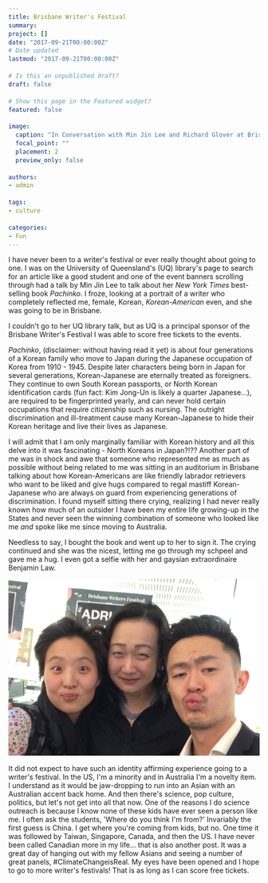 ```yaml
---
title: Brisbane Writer's Festival
summary:
project: []
date: "2017-09-21T00:00:00Z"
# Date updated
lastmod: "2017-09-21T00:00:00Z"

# Is this an unpublished draft?
draft: false

# Show this page in the Featured widget?
featured: false

image:
  caption: "In Conversation with Min Jin Lee and Richard Glover at Brisbane Writer’s Festival."
  focal_point: ""
  placement: 2
  preview_only: false

authors:
- admin

tags:
- culture

categories:
- Fun
---
```


<!-- Google tag (gtag.js) -->
<script async src="https://www.googletagmanager.com/gtag/js?id=G-TTD46JCLHQ"></script>
<script>
  window.dataLayer = window.dataLayer || [];
  function gtag(){dataLayer.push(arguments);}
  gtag('js', new Date());

  gtag('config', 'G-TTD46JCLHQ');
</script>

<p>I have never been to a writer's festival or ever really thought about going to one. I was on the University of Queensland's (UQ) library's page to search for an article like a good student and one of the event banners scrolling through had a talk by Min Jin Lee to talk about her <em>New York Times</em> best-selling book <em>Pachinko</em>. I froze, looking at a portrait of a writer who completely reflected me, female, Korean, <em>Korean-American</em> even, and she was going to be in Brisbane.</p><p>I couldn't go to her UQ library talk, but as UQ is a principal sponsor of the Brisbane Writer's Festival I was able to score free tickets to the events.</p>


<p><em>Pachinko</em>, (disclaimer: without having read it yet) is about four generations of a Korean family who move to Japan during the Japanese occupation of Korea from 1910 - 1945. Despite later characters being born in Japan for several generations, Korean-Japanese are eternally treated as foreigners. They continue to own South Korean passports, or North Korean identification cards (fun fact: Kim Jong-Un is likely a quarter Japanese...), are required to be fingerprinted yearly, and can never hold certain occupations that require citizenship such as nursing. The outright discrimination and ill-treatment cause many Korean-Japanese to hide their Korean heritage and live their lives as Japanese.</p><p>I will admit that I am only marginally familiar with Korean history and all this delve into it was fascinating - North Koreans in Japan?!?? Another part of me was in shock and awe that someone who represented me as much as possible without being related to me was sitting in an auditorium in Brisbane talking about how Korean-Americans are like friendly labrador retrievers who want to be liked and give hugs compared to regal mastiff Korean-Japanese who are always on guard from experiencing generations of discrimination. I found myself sitting there crying, realizing I had never really known how much of an outsider I have been my entire life growing-up in the States and never seen the winning combination of someone who looked like me <em>and</em> spoke like me since moving to Australia.</p><p>Needless to say, I bought the book and went up to her to sign it. The crying continued and she was the nicest, letting me go through my schpeel and gave me a hug. I even got a selfie with her and gaysian extraordinaire Benjamin Law.</p>

![Selfie with Asian legends Min Jin Lee and Benjamin Law at the Brisbane Writer's Festival 2017.](selfie_minjinlee_benjamin.jpg)

<p>It did not expect to have such an identity affirming experience going to a writer's festival. In the US, I'm a minority and in Australia I'm a novelty item. I understand as it would be jaw-dropping to run into an Asian with an Australian accent back home. And then there's science, pop culture, politics, but let's not get into all that now. One of the reasons I do science outreach is because I know none of these kids have ever seen a person like me. I often ask the students, 'Where do you think I'm from?' Invariably the first guess is China. I get where you're coming from kids, but no. One time it was followed by Taiwan, Singapore, Canada, and then the US. I have never been called Canadian more in my life... that is also another post. It was a great day of hanging out with my fellow Asians and seeing a number of great panels, #ClimateChangeisReal. My eyes have been opened and I hope to go to more writer's festivals! That is as long as I can score free tickets.</p>
